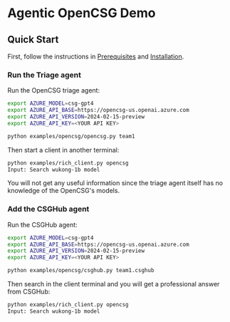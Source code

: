 # Agentic OpenCSG Demo


## Quick Start

First, follow the instructions in [Prerequisites](../../README.md#prerequisites) and [Installation](../../README.md#installation).

### Run the Triage agent

Run the OpenCSG triage agent:

```bash
export AZURE_MODEL=csg-gpt4
export AZURE_API_BASE=https://opencsg-us.openai.azure.com
export AZURE_API_VERSION=2024-02-15-preview
export AZURE_API_KEY=<YOUR API KEY>

python examples/opencsg/opencsg.py team1
```

Then start a client in another terminal:

```bash
python examples/rich_client.py opencsg
Input: Search wukong-1b model
```

You will not get any useful information since the triage agent itself has no knowledge of the OpenCSG's models.

### Add the CSGHub agent

Run the CSGHub agent:

```bash
export AZURE_MODEL=csg-gpt4
export AZURE_API_BASE=https://opencsg-us.openai.azure.com
export AZURE_API_VERSION=2024-02-15-preview
export AZURE_API_KEY=<YOUR API KEY>

python examples/opencsg/csghub.py team1.csghub
```

Then search in the client terminal and you will get a professional answer from CSGHub:

```bash
python examples/rich_client.py opencsg
Input: Search wukong-1b model
```
